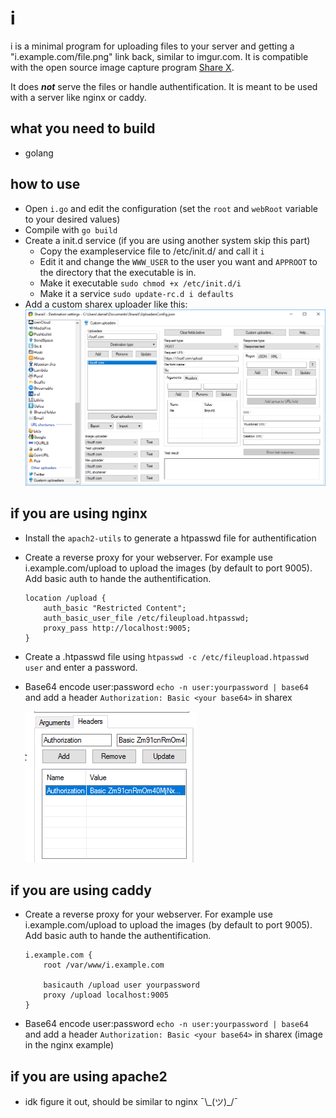 # i

i is a minimal program for uploading files to your server and getting a "i.example.com/file.png" link back, similar to imgur.com. It is compatible with the open source image capture program [Share X](https://getsharex.com/).

It does ***not*** serve the files or handle authentification. It is meant to be used with a server like nginx or caddy.

## what you need to build
 - golang

## how to use
 - Open `i.go` and edit the configuration (set the `root` and `webRoot` variable to your desired values)
 - Compile with `go build`
 - Create a init.d service (if you are using another system skip this part)
   - Copy the exampleservice file to /etc/init.d/ and call it `i`
   - Edit it and change the `WWW_USER` to the user you want and `APPROOT` to the directory that the executable is in.
   - Make it executable `sudo chmod +x /etc/init.d/i`
   - Make it a service `sudo update-rc.d i defaults`
 - Add a custom sharex uploader like this: ![sharex_example.png](sharex_example.png)

## if you are using nginx
 - Install the `apach2-utils` to generate a htpasswd file for authentification
 - Create a reverse proxy for your webserver. For example use i.example.com/upload to upload the images (by default to port 9005). Add basic auth to hande the authentification.
    ```
    location /upload {
        auth_basic "Restricted Content";
        auth_basic_user_file /etc/fileupload.htpasswd;
        proxy_pass http://localhost:9005;
    }
    ```
 - Create a .htpasswd file using `htpasswd -c /etc/fileupload.htpasswd user` and enter a password.
 - Base64 encode user:password `echo -n user:yourpassword | base64` and add a header `Authorization: Basic <your base64>` in sharex 
 
    ![sharex_auth.png](sharex_auth.png)

## if you are using caddy
 - Create a reverse proxy for your webserver. For example use i.example.com/upload to upload the images (by default to port 9005). Add basic auth to hande the authentification.
    ```
    i.example.com {
        root /var/www/i.example.com
   
        basicauth /upload user yourpassword
        proxy /upload localhost:9005
    }
    ```
 - Base64 encode user:password `echo -n user:yourpassword | base64` and add a header `Authorization: Basic <your base64>` in sharex (image in the nginx example)

## if you are using apache2
 - idk figure it out, should be similar to nginx ¯\\\_(ツ)\_/¯
